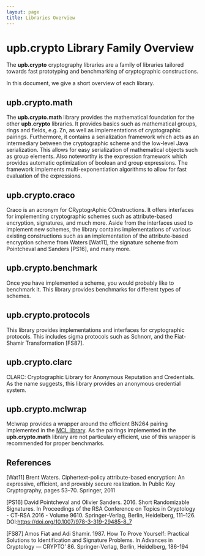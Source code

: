 ```yaml
---
layout: page
title: Libraries Overview
---
```


# **upb.crypto** Library Family Overview

The **upb.crypto** cryptography libraries are a family of libraries tailored towards fast prototyping and benchmarking of cryptographic constructions.

In this document, we give a short overview of each library.

## **upb.crypto.math**

The **upb.crypto.math** library provides the mathematical foundation for the other **upb.crypto** libraries.
It provides basics such as mathematical groups, rings and fields, e.g. Zn, as well as implementations of cryptographic pairings.
Furthermore, it contains a serialization framework which acts as an intermediary between the cryptographic scheme and the low-level Java serialization. 
This allows for easy serialization of mathematical objects such as group elements.
Also noteworthy is the expression framework which provides automatic optimization of boolean and group expressions.
The framework implements multi-exponentiation algorithms to allow for fast evaluation of the expressions.

## **upb.crypto.craco**

Craco is an acronym for CRyptogrAphic COnstructions. 
It offers interfaces for implementing cryptographic schemes such as attribute-based encryption, signatures, and much more.
Aside from the interfaces used to implement new schemes, the library contains implementations of various existing constructions such as an implementation of the attribute-based encryption scheme from Waters [Wat11], the signature scheme from Pointcheval and Sanders [PS16], and many more.

## **upb.crypto.benchmark**

Once you have implemented a scheme, you would probably like to benchmark it. This library provides benchmarks for
different types of schemes.

## **upb.crypto.protocols**

This library provides implementations and interfaces for cryptographic protocols.
This includes sigma protocols such as Schnorr, and the Fiat-Shamir Transformation [FS87].

## **upb.crypto.clarc**

CLARC: Cryptographic Library for Anonymous Reputation and Credentials.
As the name suggests, this library provides an anonymous credential system.

## **upb.crypto.mclwrap**

Mclwrap provides a wrapper around the efficient BN264 pairing implemented in the [MCL library](https://github.com/herumi/mcl). As the pairings implemented in the **upb.crypto.math** library are not particulary efficient, use of this wrapper is recommended for proper benchmarks.

## References

[Wat11] Brent Waters. Ciphertext-policy attribute-based encryption: An
 expressive, efficient, and provably secure realization. In Public Key
 Cryptography, pages 53–70. Springer, 2011

[PS16] David Pointcheval and Olivier Sanders. 2016. Short Randomizable Signatures. In Proceedings of the RSA Conference on Topics in Cryptology - CT-RSA 2016 - Volume 9610. Springer-Verlag, Berlin, Heidelberg, 111–126. DOI:https://doi.org/10.1007/978-3-319-29485-8_7

[FS87] Amos Fiat and Adi Shamir. 1987. How To Prove Yourself: Practical Solutions to Identification and Signature Problems. In Advances in Cryptology — CRYPTO’ 86. Springer-Verlag, Berlin, Heidelberg, 186-194